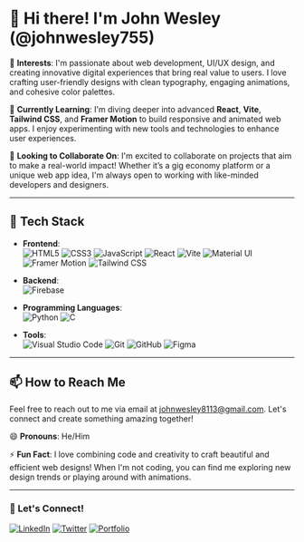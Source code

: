 # 👋 Hi there! I'm John Wesley (@johnwesley755)

👀 **Interests**: I'm passionate about web development, UI/UX design, and creating innovative digital experiences that bring real value to users. I love crafting user-friendly designs with clean typography, engaging animations, and cohesive color palettes.

🌱 **Currently Learning**: I'm diving deeper into advanced **React**, **Vite**, **Tailwind CSS**, and **Framer Motion** to build responsive and animated web apps. I enjoy experimenting with new tools and technologies to enhance user experiences.

💞️ **Looking to Collaborate On**: I'm excited to collaborate on projects that aim to make a real-world impact! Whether it’s a gig economy platform or a unique web app idea, I'm always open to working with like-minded developers and designers.

---

## 🔧 Tech Stack

- **Frontend**:  
  ![HTML5](https://img.shields.io/badge/-HTML5-E34F26?style=flat-square&logo=html5&logoColor=white)
  ![CSS3](https://img.shields.io/badge/-CSS3-1572B6?style=flat-square&logo=css3)
  ![JavaScript](https://img.shields.io/badge/-JavaScript-F7DF1E?style=flat-square&logo=javascript&logoColor=black)
  ![React](https://img.shields.io/badge/-React-61DAFB?style=flat-square&logo=react&logoColor=black)
  ![Vite](https://img.shields.io/badge/-Vite-646CFF?style=flat-square&logo=vite&logoColor=white)
  ![Material UI](https://img.shields.io/badge/-MUI-007FFF?style=flat-square&logo=mui&logoColor=white)
  ![Framer Motion](https://img.shields.io/badge/-Framer%20Motion-0055FF?style=flat-square&logo=framer&logoColor=white)
  ![Tailwind CSS](https://img.shields.io/badge/-Tailwind%20CSS-38B2AC?style=flat-square&logo=tailwind-css&logoColor=white)

- **Backend**:  
  ![Firebase](https://img.shields.io/badge/-Firebase-FFCA28?style=flat-square&logo=firebase&logoColor=black)

- **Programming Languages**:  
  ![Python](https://img.shields.io/badge/-Python-3776AB?style=flat-square&logo=python&logoColor=white)
  ![C](https://img.shields.io/badge/-C-A8B9CC?style=flat-square&logo=c&logoColor=black)

- **Tools**:  
  ![Visual Studio Code](https://img.shields.io/badge/-VS%20Code-007ACC?style=flat-square&logo=visual-studio-code)
  ![Git](https://img.shields.io/badge/-Git-F05032?style=flat-square&logo=git&logoColor=white)
  ![GitHub](https://img.shields.io/badge/-GitHub-181717?style=flat-square&logo=github)
  ![Figma](https://img.shields.io/badge/-Figma-F24E1E?style=flat-square&logo=figma&logoColor=white)

---

## 📫 How to Reach Me

Feel free to reach out to me via email at [johnwesley8113@gmail.com](mailto:johnwesley8113@gmail.com). Let's connect and create something amazing together!

😄 **Pronouns**: He/Him

⚡ **Fun Fact**: I love combining code and creativity to craft beautiful and efficient web designs! When I'm not coding, you can find me exploring new design trends or playing around with animations.

---

### 💬 Let's Connect!

[![LinkedIn](https://img.shields.io/badge/-LinkedIn-0A66C2?style=flat-square&logo=linkedin&logoColor=white)](https://www.linkedin.com/in/john-wesley-6707ab258/)
[![Twitter](https://img.shields.io/badge/-Twitter-1DA1F2?style=flat-square&logo=twitter&logoColor=white)](https://twitter.com/JohnWesley97513)
[![Portfolio](https://img.shields.io/badge/-Portfolio-black?style=flat-square&logo=google-chrome&logoColor=white)](https://johnwesley.dev)
